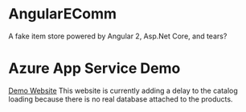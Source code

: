 # AngularEComm
A fake item store powered by Angular 2, Asp.Net Core, and tears?

# Azure App Service Demo
[Demo Website](http://angularwebstore.azurewebsites.net/)
This website is currently adding a delay to the catalog loading because there is no real database attached to the products. 
